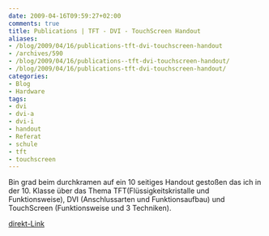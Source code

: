 ```yaml
---
date: 2009-04-16T09:59:27+02:00
comments: true
title: Publications | TFT - DVI - TouchScreen Handout
aliases:
- /blog/2009/04/16/publications-tft-dvi-touchscreen-handout
- /archives/590
- /blog/2009/04/16/publications--tft-dvi-touchscreen-handout/
- /blog/2009/04/16/publications-tft-dvi-touchscreen-handout/
categories:
- Blog
- Hardware
tags:
- dvi
- dvi-a
- dvi-i
- handout
- Referat
- schule
- tft
- touchscreen
---
```


Bin grad beim durchkramen auf ein 10 seitiges Handout gestoßen das ich in
der 10. Klasse über das Thema TFT(Flüssigkeitskristalle und
Funktionsweise), DVI (Anschlussarten und Funktionsaufbau) und TouchScreen
(Funktionsweise und 3 Techniken).

[direkt-Link](http://zwetschge.org/publications/TFT-Handout.pdf)
